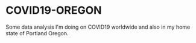# COVID19-OREGON
Some data analysis I'm doing on COVID19 worldwide and also in my home state of Portland Oregon. 
